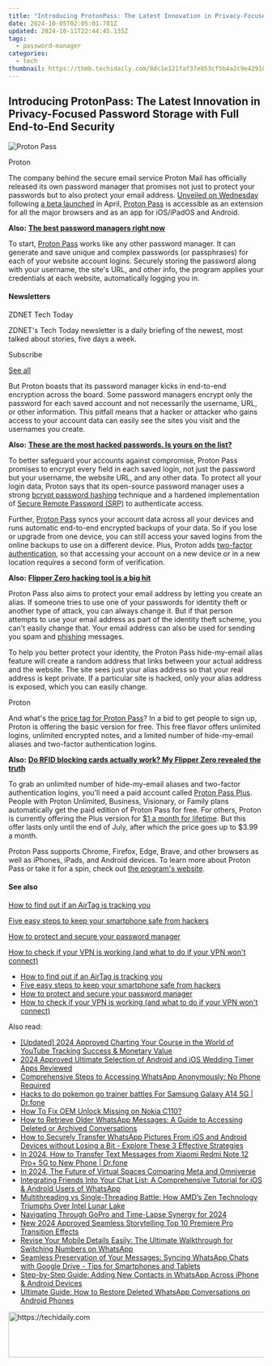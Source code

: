 ```yaml
---
title: "Introducing ProtonPass: The Latest Innovation in Privacy-Focused Password Storage with Full End-to-End Security"
date: 2024-10-05T02:05:01.701Z
updated: 2024-10-11T22:44:45.135Z
tags:
  - password-manager
categories:
  - tech
thumbnail: https://thmb.techidaily.com/8dc1e121faf37e853cf5b4a2c9e429100f4acf86a44ca231431cd5b1e8fdd239.jpg
---
```


## Introducing ProtonPass: The Latest Innovation in Privacy-Focused Password Storage with Full End-to-End Security

![Proton Pass](https://www.zdnet.com/a/img/resize/3b98ee5cbce3fa5c920c6c4c111b570bb1b312a6/2023/06/29/34d59b7e-eeaf-4d39-84d2-dca4fc34dce0/figure-top-proton-officially-launches-password-manager-with-end-to-end-encryption.jpg?auto=webp&precrop=1500,750,x0,y0&width=1280)

Proton

The company behind the secure email service Proton Mail has officially released its own password manager that promises not just to protect your passwords but to also protect your email address. [Unveiled on Wednesday](https://proton.me/blog/proton-pass-launch) following [a beta launched](https://www.zdnet.com/article/proton-unveils-new-password-manager-with-end-to-end-encryption-for-all-data/) in April, [Proton Pass](https://www.anrdoezrs.net/links/9041660/type/dlg/sid/zd-%5F%5FCOM%5FCLICK%5FID%5F%5F-dtp/https://proton.me/pass) is accessible as an extension for all the major browsers and as an app for iOS/iPadOS and Android.

**Also:** [**The best password managers right now**](https://www.zdnet.com/article/best-password-manager/)

To start, [Proton Pass](https://account.proton.me/pass/signup?product=pass&language=en) works like any other password manager. It can generate and save unique and complex passwords (or passphrases) for each of your website account logins. Securely storing the password along with your username, the site's URL, and other info, the program applies your credentials at each website, automatically logging you in.

#### Newsletters

ZDNET Tech Today

ZDNET's Tech Today newsletter is a daily briefing of the newest, most talked about stories, five days a week.

 Subscribe

[See all](https://www.zdnet.com/newsletters/)

But Proton boasts that its password manager kicks in end-to-end encryption across the board. Some password managers encrypt only the password for each saved account and not necessarily the username, URL, or other information. This pitfall means that a hacker or attacker who gains access to your account data can easily see the sites you visit and the usernames you create.

**Also:** [**These are the most hacked passwords. Is yours on the list?**](https://www.zdnet.com/article/these-are-the-most-hacked-passwords-is-yours-on-the-list/)

To better safeguard your accounts against compromise, Proton Pass promises to encrypt every field in each saved login, not just the password but your username, the website URL, and any other data. To protect all your login data, Proton says that its open-source password manager uses a strong [bcrypt password hashing](https://auth0.com/blog/hashing-in-action-understanding-bcrypt/) technique and a hardened implementation of [Secure Remote Password (SRP)](https://proton.me/blog/encrypted-email-authentication) to authenticate access.

Further, [Proton Pass](https://account.proton.me/pass/signup?product=pass&language=en) syncs your account data across all your devices and runs automatic end-to-end encrypted backups of your data. So if you lose or upgrade from one device, you can still access your saved logins from the online backups to use on a different device. Plus, Proton adds [two-factor authentication](https://www.zdnet.com/article/better-than-the-best-password-how-to-use-2fa-to-improve-your-security/), so that accessing your account on a new device or in a new location requires a second form of verification.

**Also:** [**Flipper Zero hacking tool is a big hit**](https://www.zdnet.com/article/flipper-zero-hacking-tool-is-a-big-hit/)

Proton Pass also aims to protect your email address by letting you create an alias. If someone tries to use one of your passwords for identity theft or another type of attack, you can always change it. But if that person attempts to use your email address as part of the identity theft scheme, you can't easily change that. Your email address can also be used for sending you spam and [phishing](https://www.zdnet.com/article/what-is-phishing-how-to-protect-yourself-from-scam-emails-and-more/) messages.

To help you better protect your identity, the Proton Pass hide-my-email alias feature will create a random address that links between your actual address and the website. The site sees just your alias address so that your real address is kept private. If a particular site is hacked, only your alias address is exposed, which you can easily change.

Proton

And what's the [price tag for Proton Pass](https://account.proton.me/pass/signup?product=pass&language=en)? In a bid to get people to sign up, Proton is offering the basic version for free. This free flavor offers unlimited logins, unlimited encrypted notes, and a limited number of hide-my-email aliases and two-factor authentication logins.

**Also:** [**Do RFID blocking cards actually work? My Flipper Zero revealed the truth**](https://www.zdnet.com/article/do-rfid-blocking-cards-actually-work-my-flipper-zero-revealed-the-truth/)

To grab an unlimited number of hide-my-email aliases and two-factor authentication logins, you'll need a paid account called [Proton Pass Plus](https://account.proton.me/pass/signup?product=pass&language=en). People with Proton Unlimited, Business, Visionary, or Family plans automatically get the paid edition of Proton Pass for free. For others, Proton is currently offering the Plus version for [$1 a month for lifetime](https://account.proton.me/pass/signup?product=pass&language=en). But this offer lasts only until the end of July, after which the price goes up to $3.99 a month.

Proton Pass supports Chrome, Firefox, Edge, Brave, and other browsers as well as iPhones, iPads, and Android devices. To learn more about Proton Pass or take it for a spin, check out [the program's website](https://proton.me/pass).

#### See also

[How to find out if an AirTag is tracking you](https://www.zdnet.com/article/how-to-find-out-if-an-airtag-is-tracking-you/ "How to find out if an AirTag is tracking you")

[Five easy steps to keep your smartphone safe from hackers](https://www.zdnet.com/article/five-easy-steps-to-keep-your-smartphone-safe-from-hackers/ "Five easy steps to keep your smartphone safe from hackers")

[How to protect and secure your password manager](https://www.zdnet.com/article/how-to-protect-and-secure-your-password-manager/ "How to protect and secure your password manager")

[How to check if your VPN is working (and what to do if your VPN won't connect)](https://www.zdnet.com/article/how-to-check-if-your-vpn-is-working-and-what-to-do-if-your-vpn-wont-connect/ "How to check if your VPN is working (and what to do if your VPN won't connect)")

* [How to find out if an AirTag is tracking you](https://www.zdnet.com/article/how-to-find-out-if-an-airtag-is-tracking-you/ "How to find out if an AirTag is tracking you")
* [Five easy steps to keep your smartphone safe from hackers](https://www.zdnet.com/article/five-easy-steps-to-keep-your-smartphone-safe-from-hackers/ "Five easy steps to keep your smartphone safe from hackers")
* [How to protect and secure your password manager](https://www.zdnet.com/article/how-to-protect-and-secure-your-password-manager/ "How to protect and secure your password manager")
* [How to check if your VPN is working (and what to do if your VPN won't connect)](https://www.zdnet.com/article/how-to-check-if-your-vpn-is-working-and-what-to-do-if-your-vpn-wont-connect/ "How to check if your VPN is working (and what to do if your VPN won't connect)")

<ins class="adsbygoogle"
     style="display:block"
     data-ad-format="autorelaxed"
     data-ad-client="ca-pub-7571918770474297"
     data-ad-slot="1223367746"></ins>

<ins class="adsbygoogle"
     style="display:block"
     data-ad-client="ca-pub-7571918770474297"
     data-ad-slot="8358498916"
     data-ad-format="auto"
     data-full-width-responsive="true"></ins>

<span class="atpl-alsoreadstyle">Also read:</span>
<div><ul>
<li><a href="https://facebook-video-share.techidaily.com/updated-2024-approved-charting-your-course-in-the-world-of-youtube-tracking-success-and-monetary-value/"><u>[Updated] 2024 Approved Charting Your Course in the World of YouTube Tracking Success & Monetary Value</u></a></li>
<li><a href="https://fox-http.techidaily.com/2024-approved-ultimate-selection-of-android-and-ios-wedding-timer-apps-reviewed/"><u>2024 Approved Ultimate Selection of Android and iOS Wedding Timer Apps Reviewed</u></a></li>
<li><a href="https://app-tips.techidaily.com/comprehensive-steps-to-accessing-whatsapp-anonymously-no-phone-required/"><u>Comprehensive Steps to Accessing WhatsApp Anonymously: No Phone Required</u></a></li>
<li><a href="https://change-location.techidaily.com/hacks-to-do-pokemon-go-trainer-battles-for-samsung-galaxy-a14-5g-drfone-by-drfone-virtual-android/"><u>Hacks to do pokemon go trainer battles For Samsung Galaxy A14 5G | Dr.fone</u></a></li>
<li><a href="https://easy-unlock-android.techidaily.com/how-to-fix-oem-unlock-missing-on-nokia-c110-by-drfone-android/"><u>How To Fix OEM Unlock Missing on Nokia C110?</u></a></li>
<li><a href="https://app-tips.techidaily.com/how-to-retrieve-older-whatsapp-messages-a-guide-to-accessing-deleted-or-archived-conversations/"><u>How to Retrieve Older WhatsApp Messages: A Guide to Accessing Deleted or Archived Conversations</u></a></li>
<li><a href="https://app-tips.techidaily.com/how-to-securely-transfer-whatsapp-pictures-from-ios-and-android-devices-without-losing-a-bit-explore-these-3-effective-strategies/"><u>How to Securely Transfer WhatsApp Pictures From iOS and Android Devices without Losing a Bit - Explore These 3 Effective Strategies</u></a></li>
<li><a href="https://android-transfer.techidaily.com/in-2024-how-to-transfer-text-messages-from-xiaomi-redmi-note-12-proplus-5g-to-new-phone-drfone-by-drfone-transfer-from-android-transfer-from-android/"><u>In 2024, How to Transfer Text Messages from Xiaomi Redmi Note 12 Pro+ 5G to New Phone | Dr.fone</u></a></li>
<li><a href="https://fox-friendly.techidaily.com/in-2024-the-future-of-virtual-spaces-comparing-meta-and-omniverse/"><u>In 2024, The Future of Virtual Spaces Comparing Meta and Omniverse</u></a></li>
<li><a href="https://app-tips.techidaily.com/integrating-friends-into-your-chat-list-a-comprehensive-tutorial-for-ios-and-android-users-of-whatsapp/"><u>Integrating Friends Into Your Chat List: A Comprehensive Tutorial for iOS & Android Users of WhatsApp</u></a></li>
<li><a href="https://hardware-updates.techidaily.com/multithreading-vs-single-threading-battle-how-amds-zen-technology-triumphs-over-intel-lunar-lake/"><u>Multithreading vs Single-Threading Battle: How AMD’s Zen Technology Triumphs Over Intel Lunar Lake</u></a></li>
<li><a href="https://fox-links.techidaily.com/navigating-through-gopro-and-time-lapse-synergy-for-2024/"><u>Navigating Through GoPro and Time-Lapse Synergy for 2024</u></a></li>
<li><a href="https://smart-video-creator.techidaily.com/new-2024-approved-seamless-storytelling-top-10-premiere-pro-transition-effects/"><u>New 2024 Approved Seamless Storytelling Top 10 Premiere Pro Transition Effects</u></a></li>
<li><a href="https://app-tips.techidaily.com/revise-your-mobile-details-easily-the-ultimate-walkthrough-for-switching-numbers-on-whatsapp/"><u>Revise Your Mobile Details Easily: The Ultimate Walkthrough for Switching Numbers on WhatsApp</u></a></li>
<li><a href="https://app-tips.techidaily.com/seamless-preservation-of-your-messages-syncing-whatsapp-chats-with-google-drive-tips-for-smartphones-and-tablets/"><u>Seamless Preservation of Your Messages: Syncing WhatsApp Chats with Google Drive - Tips for Smartphones and Tablets</u></a></li>
<li><a href="https://app-tips.techidaily.com/step-by-step-guide-adding-new-contacts-in-whatsapp-across-iphone-and-android-devices/"><u>Step-by-Step Guide: Adding New Contacts in WhatsApp Across iPhone & Android Devices</u></a></li>
<li><a href="https://app-tips.techidaily.com/ultimate-guide-how-to-restore-deleted-whatsapp-conversations-on-android-phones/"><u>Ultimate Guide: How to Restore Deleted WhatsApp Conversations on Android Phones</u></a></li>
</ul></div>

<!-- affiliate ads begin -->
<a href="https://unicoeye.pxf.io/c/5597632/2134228/18498" target="_top" id="2134228">
  <img src="//a.impactradius-go.com/display-ad/18498-2134228" border="0" alt="https://techidaily.com" width="728" height="90"/>
</a>
<img height="0" width="0" src="https://unicoeye.pxf.io/i/5597632/2134228/18498" style="position:absolute;visibility:hidden;" border="0" />
<!-- affiliate ads end -->

